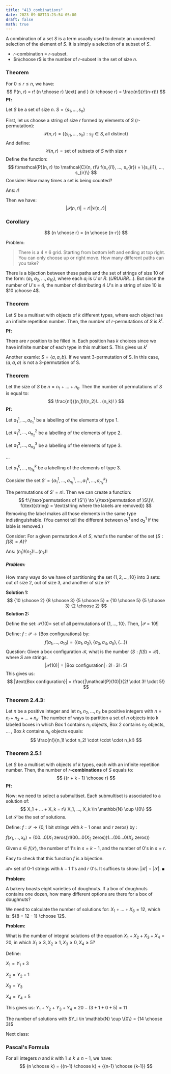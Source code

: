 ```yaml
---
title: "413_combinations"
date: 2023-09-08T13:23:54-05:00
draft: false
math: true
---
```


A combination of a set $S$ is a term usually used to denote an unordered selection of the element of $S$. It is simply a selection of a subset of $S$.

- $r$-combination = $r$-subset. 
- $n\choose r$ is the number of $r$-subset in the set of size $n$. 

### Theorem

For $0 \leq r \leq n$, we have: 
$$
P(n, r) = r! {n \choose r} \text{ and } 
{n \choose r} = \frac{n!}{r!(n-r)!}
$$
**Pf:** 

Let $S$ be a set of size $n$. $S = \{s_1, ..., s_n\}$

First, let us choose a string of size $r$ formed by elements of $S$ ($r$-permutation):
$$
\mathcal{P}(n, r) = \{(s_{i1}, ..., s_{ir}): s_{ij} \in S, \text{all distinct}\}
$$
And define: 
$$
\mathcal{C}(n, r) = \text{set of subsets of }S \text{ with size }r
$$
Define the function: 
$$
f:\mathcal{P}(n, r) \to \mathcal{C}(n, r)\\
f(s_{i1}, ..., s_{ir}) = \{s_{i1}, ..., s_{ir}\}
$$
Consider: How many times a set is being counted? 

Ans: $r!$

Then we have: 
$$
|\mathcal{P}(n, r)| = r!|\mathcal{C}(n, r)|
$$


### Corollary

$$
{n \choose r} = {n \choose {n-r}}
$$



Problem: 

>  There is a $4 \times 6$ grid. Starting from bottom left and ending at top right. You can only choose up or right move. How many different paths can you take?

There is a bijection between these paths and the set of strings of size 10 of the form: $(a_1, a_2,..., a_{10})$, where each $a_i$ is $U$ or $R$.  ($URUURR...$). But since the number of $U$'s = 4, the number of distributing 4 $U$'s in a string of size 10 is $10 \choose 4$.



### Theorem

Let $S$ be a multiset with objects of $k$ different types, where each object has an infinite repetition number. Then, the number of $r$-permutations of $S$ is $k^r$.

**Pf:**

There are $r$ position to be filled in. Each position has $k$ choices since we have infinite number of each type in this multiset S. This gives us $k^r$

Another examle: $S = \{a, a, b\}$. If we want 3-permutation of S. In this case, $(a, a, a)$ is not a 3-permutation of S. 



### Theorem

Let the size of $S$ be $n = n_1 + ... + n_k$. Then the number of permutations of $S$ is equal to: 
$$
\frac{n!}{(n_1)!(n_2)!... (n_k)! }
$$
**Pf:**

Let $a_1^1, ..., a_{n_1}^1$ be a labelling of the elements of type 1.

Let $a_1^2, ..., a_{n_2}^2$ be a labelling of the elements of type 2.

Let $a_1^3, ..., a_{n_3}^3$ be a labelling of the elements of type 3.

...

Let $a_1^k, ..., a_{n_k}^k$ be a labelling of the elements of type 3.

Consider the set $S' = \{a_1^1, ..., a_{n_1}^1, ..., a_1^k, ..., a_{n_k}^k\}$

The permutations of $S' = n!$. Then we can create a function: 
$$
f:\{\text{permutations of }S'\} \to \{\text{permutation of }S\}\\
f(\text{string} = \text{string where the labels are removed})
$$
Removing the label makes all those elements in the same type indistinguishable. (You cannot tell the different between $a_1^1$ and $a_2^1$ if the lable is removed.)

Consider: For a given permutation $A$ of $S$, what's the number of the set $\{S: f(S) = A\}$? 

Ans: $(n_1)!(n_2)! ... (n_k)!$





##### Problem: 

How many ways do we have of partitioning the set $\{1, 2, ..., 10\}$ into 3 sets: out of size 2, out of size 3, and another of size 5?

**Solution 1:**
$$
{10 \choose 2} {8 \choose 3} {5 \choose 5} = 
{10 \choose 5} {5 \choose 3} {2 \choose 2}
$$
**Solution 2:**

Define the set: $\mathcal{P}(10) =$ set of all permutations of $\{1, ..., 10\}$. Then, $|\mathcal{P} = 10!|$

Define: $f: \mathcal{P} \to \{\text{Box configurations}\}$ by:
$$
f(a_1, ..., a_{10}) 
= \left( \{a_1, a_2\}, \{a_3, a_4, a_5\}, \{...\} \right)
$$
Question: Given a box configuration $\mathcal{B}$, what is the number $\{S:f(S) = \mathcal{B}\}$, where $S$ are strings. 
$$
|\mathcal{P}(10)| = |\text{Box configuration}| \cdot 2! \cdot 3! \cdot 5!
$$
This gives us: 
$$
|\text{Box configuration}| = \frac{|\mathcal{P}(10)|}{2! \cdot 3! \cdot 5!}
$$

### Theorem 2.4.3: 

Let $n$ be a positive integer and let $n_1, n_2, ... ,n_k$ be positive integers with $n = n_l + n_2 + ... + n_k$· The number of ways to partition a set of $n$ objects into k labeled boxes in which Box 1 contains $n_1$ objects, Box 2 contains $n_2$ objects, ... , Box $k$ contains $n_k$ objects equals:
$$
\frac{n!}{n_1! \cdot n_2! \cdot \cdot \cdot n_k!}
$$


### Theorem 2.5.1

Let $S$ be a multiset with objects of $k$ types, each with an infinite repetition number. Then, the number of $r$-**combinations** of $S$ equals to: 
$$
{{r + k - 1} \choose r}
$$
**Pf:**

Now: we need to select a submultiset. Each submultiset is associated to a solution of:
$$
X_1 + ... + X_k = r\\
X_1, ..., X_k \in \mathbb{N} \cup \{0\}
$$
Let $\mathcal{S}$ be the set of solutions.  

Define: $f: \mathcal{S} \to \{0, 1 \text{ bit strings with } k - 1 \text{ ones and }r \text{ zeros}\}$ by : 

$f(x_1, ..., x_k) = (00 ...0(X_1\text{ zeros})) 1 (00 ...0(X_2\text{ zeros})) 1 ... (00 ...0(X_k\text{ zeros}))$

Given $s \in f(\mathcal{S})$, the number of 1's in $s = k  - 1$, and the number of 0's in $s = r$.

Easy to check that this function $f$ is a bijection.

$\mathcal{R} =$ set of 0-1 strings with $k-1$ 1's and $r$ 0's. It suffices to show: $|\mathcal{R}| = |\mathcal{S}|$. $\blacksquare$



**Problem:**

A bakery boasts eight varieties of doughnuts. If a box of doughnuts contains one dozen, how many different options are there for a box of doughnuts?

We need to calculate the number of solutions for: $X_1 + ... + X_8 = 12$, which is: ${8 + 12 - 1} \choose 12$.



**Problem:**

What is the number of integral solutions of the equation $X_1 + X_2 + X_3 + X_4 = 20$, in which $X_1 \geq 3, X_2 \geq 1, X_3 \geq 0, X_4 \geq 5$?

Define:

$X_1 = Y_1 + 3$

$X_2 = Y_2 + 1$

$X_3 = Y_3$

$X_4 = Y_4 + 5$

This gives us: 
$Y_1 + Y_2 + Y_3 + Y_4 = 20 - (3 + 1 + 0 + 5) = 11$

The number of solutions with $Y_i \in \mathbb{N} \cup \{0\} = {14 \choose 3}$




Next class: 

### Pascal's Formula

For all integers $n$ and $k$ with $1 \leq k \leq n - 1$, we have: 
$$
{n \choose k} = {{n-1} \choose k} + {{n-1} \choose {k-1}}
$$

